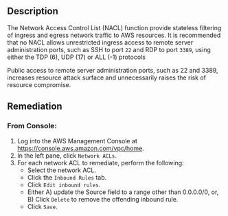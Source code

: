## Description

The Network Access Control List (NACL) function provide stateless filtering of ingress and egress network traffic to AWS resources. It is recommended that no NACL allows unrestricted ingress access to remote server administration ports, such as SSH to port `22` and RDP to port `3389`, using either the TDP (6), UDP (17) or ALL (-1) protocols

Public access to remote server administration ports, such as 22 and 3389, increases resource attack surface and unnecessarily raises the risk of resource compromise.

## Remediation

### From Console:

1. Log into the AWS Management Console at https://console.aws.amazon.com/vpc/home.
2. In the left pane, click `Network ACLs`.
3. For each network ACL to remediate, perform the following:
    + Select the network ACL.
    + Click the `Inbound Rules` tab.
    + Click `Edit inbound rules`.
    + Either A) update the Source field to a range other than 0.0.0.0/0, or, B) Click `Delete` to remove the offending inbound rule.
    + Click `Save`.